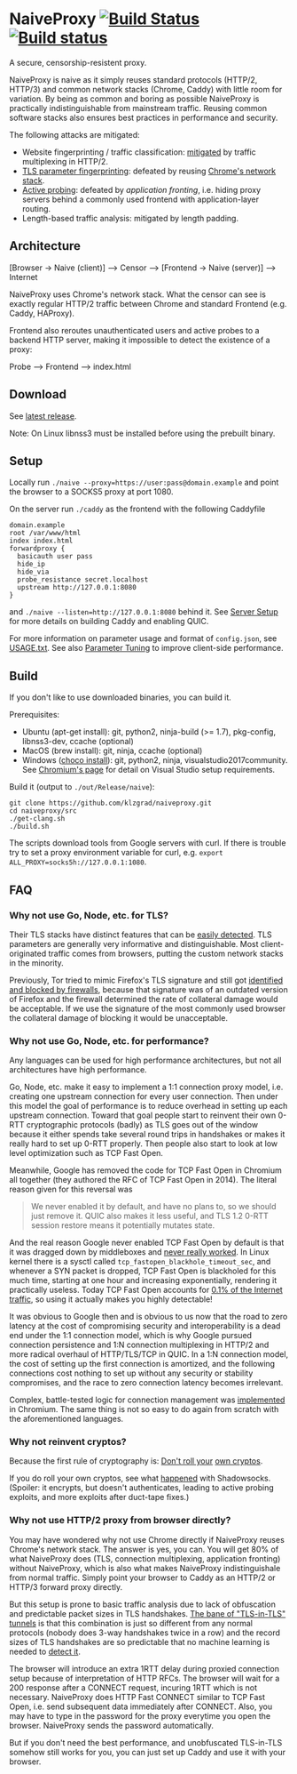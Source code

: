 # NaiveProxy [![Build Status](https://travis-ci.com/klzgrad/naiveproxy.svg?branch=master)](https://travis-ci.com/klzgrad/naiveproxy) [![Build status](https://ci.appveyor.com/api/projects/status/ohpyaf49baihmxa9?svg=true)](https://ci.appveyor.com/project/klzgrad/naiveproxy)

A secure, censorship-resistent proxy.

NaiveProxy is naive as it simply reuses standard protocols (HTTP/2, HTTP/3) and common network stacks (Chrome, Caddy) with little room for variation. By being as common and boring as possible NaiveProxy is practically indistinguishable from mainstream traffic. Reusing common software stacks also ensures best practices in performance and security.

The following attacks are mitigated:

* Website fingerprinting / traffic classification: [mitigated](https://arxiv.org/abs/1707.00641) by traffic multiplexing in HTTP/2.
* [TLS parameter fingerprinting](https://arxiv.org/abs/1607.01639): defeated by reusing [Chrome's network stack](https://www.chromium.org/developers/design-documents/network-stack).
* [Active probing](https://ensa.fi/active-probing/): defeated by *application fronting*, i.e. hiding proxy servers behind a commonly used frontend with application-layer routing.
* Length-based traffic analysis: mitigated by length padding.

## Architecture

[Browser → Naive (client)] ⟶ Censor ⟶ [Frontend → Naive (server)] ⟶ Internet

NaiveProxy uses Chrome's network stack. What the censor can see is exactly regular HTTP/2 traffic between Chrome and standard Frontend (e.g. Caddy, HAProxy).

Frontend also reroutes unauthenticated users and active probes to a backend HTTP server, making it impossible to detect the existence of a proxy:

Probe ⟶ Frontend ⟶ index.html

## Download

See [latest release](https://github.com/klzgrad/naiveproxy/releases/latest).

Note: On Linux libnss3 must be installed before using the prebuilt binary.

## Setup

Locally run `./naive --proxy=https://user:pass@domain.example` and point the browser to a SOCKS5 proxy at port 1080.

On the server run `./caddy` as the frontend with the following Caddyfile
```
domain.example
root /var/www/html
index index.html
forwardproxy {
  basicauth user pass
  hide_ip
  hide_via
  probe_resistance secret.localhost
  upstream http://127.0.0.1:8080
}
```
and `./naive --listen=http://127.0.0.1:8080` behind it. See [Server Setup](https://github.com/klzgrad/naiveproxy/wiki/Server-Setup) for more details on building Caddy and enabling QUIC.

For more information on parameter usage and format of `config.json`, see [USAGE.txt](https://github.com/klzgrad/naiveproxy/blob/master/USAGE.txt). See also [Parameter Tuning](https://github.com/klzgrad/naiveproxy/wiki/Parameter-Tuning) to improve client-side performance.

## Build

If you don't like to use downloaded binaries, you can build it.

Prerequisites:
* Ubuntu (apt-get install): git, python2, ninja-build (>= 1.7), pkg-config, libnss3-dev, ccache (optional)
* MacOS (brew install): git, ninja, ccache (optional)
* Windows ([choco install](https://chocolatey.org/)): git, python2, ninja, visualstudio2017community. See [Chromium's page](https://chromium.googlesource.com/chromium/src/+/master/docs/windows_build_instructions.md#Visual-Studio) for detail on Visual Studio setup requirements.


Build it (output to `./out/Release/naive`):
```
git clone https://github.com/klzgrad/naiveproxy.git
cd naiveproxy/src
./get-clang.sh
./build.sh
```
The scripts download tools from Google servers with curl. If there is trouble try to set a proxy environment variable for curl, e.g. `export ALL_PROXY=socks5h://127.0.0.1:1080`.

## FAQ

### Why not use Go, Node, etc. for TLS?

Their TLS stacks have distinct features that can be [easily detected](https://arxiv.org/abs/1607.01639). TLS parameters are generally very informative and distinguishable. Most client-originated traffic comes from browsers, putting the custom network stacks in the minority.

Previously, Tor tried to mimic Firefox's TLS signature and still got [identified and blocked by firewalls](https://groups.google.com/d/msg/traffic-obf/BpFSCVgi5rs/nCqNwoeRKQAJ), because that signature was of an outdated version of Firefox and the firewall determined the rate of collateral damage would be acceptable. If we use the signature of the most commonly used browser the collateral damage of blocking it would be unacceptable.

### Why not use Go, Node, etc. for performance?

Any languages can be used for high performance architectures, but not all architectures have high performance.

Go, Node, etc. make it easy to implement a 1:1 connection proxy model, i.e. creating one upstream connection for every user connection. Then under this model the goal of performance is to reduce overhead in setting up each upstream connection. Toward that goal people start to reinvent their own 0-RTT cryptographic protocols (badly) as TLS goes out of the window because it either spends take several round trips in handshakes or makes it really hard to set up 0-RTT properly. Then people also start to look at low level optimization such as TCP Fast Open.

Meanwhile, Google has removed the code for TCP Fast Open in Chromium all together (they authored the RFC of TCP Fast Open in 2014). The literal reason given for this reversal was

> We never enabled it by default, and have no plans to, so we should just remove it.  QUIC also makes it less useful, and TLS 1.2 0-RTT session restore means it potentially mutates state.

And the real reason Google never enabled TCP Fast Open by default is that it was dragged down by middleboxes and [never really worked](https://blog.donatas.net/blog/2017/03/09/tfo/). In Linux kernel there is a sysctl called `tcp_fastopen_blackhole_timeout_sec`, and whenever a SYN packet is dropped, TCP Fast Open is blackholed for this much time, starting at one hour and increasing exponentially, rendering it practically useless. Today TCP Fast Open accounts for [0.1% of the Internet traffic](https://ieeexplore.ieee.org/document/8303960/), so using it actually makes you highly detectable!

It was obvious to Google then and is obvious to us now that the road to zero latency at the cost of compromising security and interoperability is a dead end under the 1:1 connection model, which is why Google pursued connection persistence and 1:N connection multiplexing in HTTP/2 and more radical overhaul of HTTP/TLS/TCP in QUIC. In a 1:N connection model, the cost of setting up the first connection is amortized, and the following connections cost nothing to set up without any security or stability compromises, and the race to zero connection latency becomes irrelevant.

Complex, battle-tested logic for connection management was [implemented](https://web.archive.org/web/20161222115511/https://insouciant.org/tech/connection-management-in-chromium/) in Chromium. The same thing is not so easy to do again from scratch with the aforementioned languages.

### Why not reinvent cryptos?

Because the first rule of cryptography is: [Don't roll your](http://loup-vaillant.fr/articles/rolling-your-own-crypto) [own cryptos](https://security.stackexchange.com/questions/18197/why-shouldnt-we-roll-our-own).

If you do roll your own cryptos, see what [happened](https://groups.google.com/d/msg/traffic-obf/CWO0peBJLGc/Py-clLSTBwAJ) with Shadowsocks. (Spoiler: it encrypts, but doesn't authenticates, leading to active probing exploits, and more exploits after duct-tape fixes.)

### Why not use HTTP/2 proxy from browser directly?

You may have wondered why not use Chrome directly if NaiveProxy reuses Chrome's network stack. The answer is yes, you can. You will get 80% of what NaiveProxy does (TLS, connection multiplexing, application fronting) without NaiveProxy, which is also what makes NaiveProxy indistinguishale from normal traffic. Simply point your browser to Caddy as an HTTP/2 or HTTP/3 forward proxy directly.

But this setup is prone to basic traffic analysis due to lack of obfuscation and predictable packet sizes in TLS handshakes. [The bane of "TLS-in-TLS" tunnels](http://blog.zorinaq.com/my-experience-with-the-great-firewall-of-china/) is that this combination is just so different from any normal protocols (nobody does 3-way handshakes twice in a row) and the record sizes of TLS handshakes are so predictable that no machine learning is needed to [detect it](https://github.com/shadowsocks/shadowsocks-org/issues/86#issuecomment-362809854).

The browser will introduce an extra 1RTT delay during proxied connection setup because of interpretation of HTTP RFCs. The browser will wait for a 200 response after a CONNECT request, incuring 1RTT which is not necessary. NaiveProxy does HTTP Fast CONNECT similar to TCP Fast Open, i.e. send subsequent data immediately after CONNECT. Also, you may have to type in the password for the proxy everytime you open the browser. NaiveProxy sends the password automatically.

But if you don't need the best performance, and unobfuscated TLS-in-TLS somehow still works for you, you can just set up Caddy and use it with your browser.
